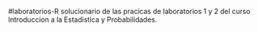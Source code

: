 
#laboratorios-R
 solucionario de las pracicas de laboratorios 1 y 2 del curso Introduccion a la Estadistica y Probabilidades.







